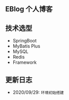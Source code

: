 ## EBlog 个人博客

## 技术选型
- SpringBoot 
- MyBatis Plus
- MySQL
- Redis
- Framework

## 更新日志
- 2020/09/29:  `环境初始搭建`